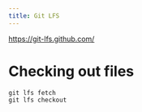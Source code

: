 ```yaml
---
title: Git LFS
---
```


https://git-lfs.github.com/

# Checking out files
```
git lfs fetch
git lfs checkout
```
